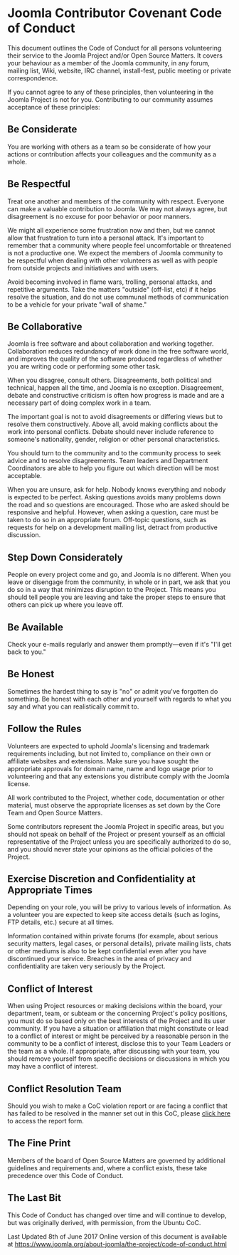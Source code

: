 # Joomla Contributor Covenant Code of Conduct

This document outlines the Code of Conduct for all persons volunteering their service to the Joomla Project and/or Open Source Matters. It covers your behaviour as a member of the Joomla community, in any forum, mailing list, Wiki, website, IRC channel, install-fest, public meeting or private correspondence. 

If you cannot agree to any of these principles, then volunteering in the Joomla Project is not for you. Contributing to our community assumes acceptance of these principles:
## Be Considerate

You are working with others as a team so be considerate of how your actions or contribution affects your colleagues and the community as a whole.
## Be Respectful

Treat one another and members of the community with respect. Everyone can make a valuable contribution to Joomla. We may not always agree, but disagreement is no excuse for poor behavior or poor manners.

We might all experience some frustration now and then, but we cannot allow that frustration to turn into a personal attack. It's important to remember that a community where people feel uncomfortable or threatened is not a productive one. We expect the members of Joomla community to be respectful when dealing with other volunteers as well as with people from outside projects and initiatives and with users.

Avoid becoming involved in flame wars, trolling, personal attacks, and repetitive arguments. Take the matters "outside" (off-list, etc) if it helps resolve the situation, and do not use communal methods of communication to be a vehicle for your private "wall of shame."
## Be Collaborative

Joomla is free software and about collaboration and working together. Collaboration reduces redundancy of work done in the free software world, and improves the quality of the software produced regardless of whether you are writing code or performing some other task.

When you disagree, consult others. Disagreements, both political and technical, happen all the time, and Joomla is no exception. Disagreement, debate and constructive criticism is often how progress is made and are a necessary part of doing complex work in a team.

The important goal is not to avoid disagreements or differing views but to resolve them constructively. Above all, avoid making conflicts about the work into personal conflicts. Debate should never include reference to someone's nationality, gender, religion or other personal characteristics.

You should turn to the community and to the community process to seek advice and to resolve disagreements. Team leaders and Department Coordinators are able to help you figure out which direction will be most acceptable.

When you are unsure, ask for help. Nobody knows everything and nobody is expected to be perfect. Asking questions avoids many problems down the road and so questions are encouraged. Those who are asked should be responsive and helpful. However, when asking a question, care must be taken to do so in an appropriate forum. Off-topic questions, such as requests for help on a development mailing list, detract from productive discussion.
## Step Down Considerately

People on every project come and go, and Joomla is no different. When you leave or disengage from the community, in whole or in part, we ask that you do so in a way that minimizes disruption to the Project. This means you should tell people you are leaving and take the proper steps to ensure that others can pick up where you leave off.
## Be Available

Check your e-mails regularly and answer them promptly—even if it's "I'll get back to you."
## Be Honest

Sometimes the hardest thing to say is "no" or admit you've forgotten do something. Be honest with each other and yourself with regards to what you say and what you can realistically commit to.
## Follow the Rules

Volunteers are expected to uphold Joomla's licensing and trademark requirements including, but not limited to, compliance on their own or affiliate websites and extensions. Make sure you have sought the appropriate approvals for domain name, name and logo usage prior to volunteering and that any extensions you distribute comply with the Joomla license.

All work contributed to the Project, whether code, documentation or other material, must observe the appropriate licenses as set down by the Core Team and Open Source Matters.

Some contributors represent the Joomla Project in specific areas, but you should not speak on behalf of the Project or present yourself as an official representative of the Project unless you are specifically authorized to do so, and you should never state your opinions as the official policies of the Project.
## Exercise Discretion and Confidentiality at Appropriate Times

Depending on your role, you will be privy to various levels of information. As a volunteer you are expected to keep site access details (such as logins, FTP details, etc.) secure at all times.

Information contained within private forums (for example, about serious security matters, legal cases, or personal details), private mailing lists, chats or other mediums is also to be kept confidential even after you have discontinued your service. Breaches in the area of privacy and confidentiality are taken very seriously by the Project.
## Conflict of Interest

When using Project resources or making decisions within the board, your department, team, or subteam or the concerning Project's policy positions, you must do so based only on the best interests of the Project and its user community. If you have a situation or affiliation that might constitute or lead to a conflict of interest or might be perceived by a reasonable person in the community to be a conflict of interest, disclose this to your Team Leaders or the team as a whole. If appropriate, after discussing with your team, you should remove yourself from specific decisions or discussions in which you may have a conflict of interest.
## Conflict Resolution Team

Should you wish to make a CoC violation report or are facing a conflict that has failed to be resolved in the manner set out in this CoC, please [click here](https://docs.google.com/forms/d/e/1FAIpQLSea_VL9NUvUM3iX-gptNuJe5oz5-jp9y5Y4v9ZyKImblfYTcQ/viewform) to access the report form.
## The Fine Print

Members of the board of Open Source Matters are governed by additional guidelines and requirements and, where a conflict exists, these take precedence over this Code of Conduct.
## The Last Bit

This Code of Conduct has changed over time and will continue to develop, but was originally derived, with permission, from the Ubuntu CoC.

Last Updated 8th of June 2017
Online version of this document is available at https://www.joomla.org/about-joomla/the-project/code-of-conduct.html 
